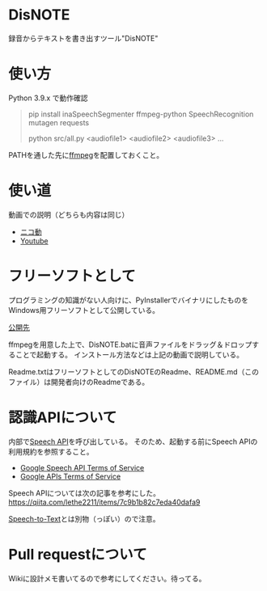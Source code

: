 # DisNOTE
録音からテキストを書き出すツール"DisNOTE"

# 使い方
Python 3.9.x で動作確認
> pip install inaSpeechSegmenter ffmpeg-python SpeechRecognition mutagen requests 
> 
> python src/all.py \<audiofile1\> \<audiofile2\> \<audiofile3\> ...

PATHを通した先に[ffmpeg](https://ffmpeg.org/)を配置しておくこと。

# 使い道
動画での説明（どちらも内容は同じ）
* [ニコ動](https://www.nicovideo.jp/watch/sm40607027)
* [Youtube](https://www.youtube.com/watch?v=D29kyC-2mNk)

# フリーソフトとして
プログラミングの知識がない人向けに、PyInstallerでバイナリにしたものをWindows用フリーソフトとして公開している。

[公開先](https://roji3.jpn.org/disnote/)

ffmpegを用意した上で、DisNOTE.batに音声ファイルをドラッグ＆ドロップすることで起動する。
インストール方法などは上記の動画で説明している。

Readme.txtはフリーソフトとしてのDisNOTEのReadme、README.md（このファイル）は開発者向けのReadmeである。

# 認識APIについて
内部で[Speech API](https://console.cloud.google.com/apis/library/speech-json.googleapis.com?project=black-dragon-324616)を呼び出している。
そのため、起動する前にSpeech APIの利用規約を参照すること。
* [Google Speech API Terms of Service](https://console.cloud.google.com/tos?id=speech&project=black-dragon-324616&supportedpurview=project)
* [Google APIs Terms of Service](https://console.cloud.google.com/tos?id=universal&project=black-dragon-324616&supportedpurview=project)

Speech APIについては次の記事を参考にした。https://qiita.com/lethe2211/items/7c9b1b82c7eda40dafa9

[Speech-to-Text](https://cloud.google.com/speech-to-text)とは別物（っぽい）ので注意。

# Pull requestについて
Wikiに設計メモ書いてるので参考にしてください。待ってる。
